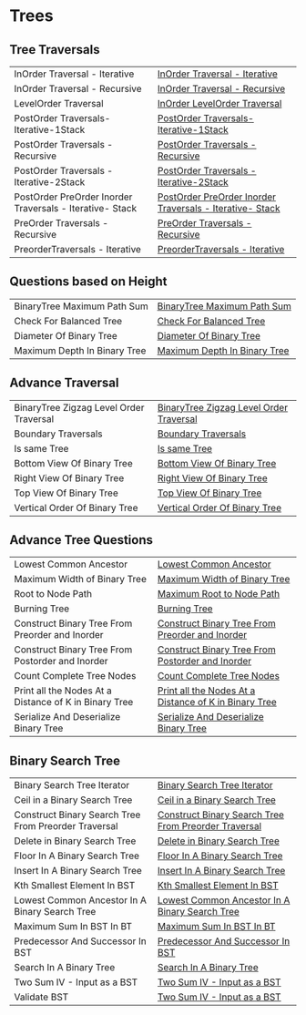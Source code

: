 # Trees

<h2>Tree Traversals</h2>


<table>
  <tr>
    <td > InOrder  Traversal - Iterative</td>
    <td> <a href="https://github.com/reeteshkesarwani/Trees/blob/main/Traversals/InorderTraversals-Iterative.java"> InOrder  Traversal - Iterative</a></td>
  </tr>
    <tr>
    <td > InOrder  Traversal - Recursive</td>
    <td> <a href="https://github.com/reeteshkesarwani/Trees/blob/main/Traversals/InorderTraversals.java"> InOrder  Traversal - Recursive</a></td>
  </tr>
   <tr>
    <td > LevelOrder Traversal</td>
    <td> <a href="https://github.com/reeteshkesarwani/Trees/blob/main/Traversals/LevelOrderTraversal.java"> InOrder  LevelOrder Traversal</a></td>
  </tr>
   <tr>
    <td > PostOrder Traversals-Iterative-1Stack</td>
    <td> <a href="https://github.com/reeteshkesarwani/Trees/blob/main/Traversals/PostOrderTraversals-Iterative-1Stack.java"> PostOrder Traversals-Iterative-1Stack</a></td>
  </tr>
   <tr>
    <td > PostOrder Traversals - Recursive</td>
    <td> <a href="https://github.com/reeteshkesarwani/Trees/blob/main/Traversals/PostOrderTraversals.java"> PostOrder Traversals - Recursive</a></td>
  </tr>
   <tr>
    <td > PostOrder Traversals - Iterative-2Stack</td>
    <td> <a href="https://github.com/reeteshkesarwani/Trees/blob/main/Traversals/PostOrderTravesals-Iterative-2Stack.java"> PostOrder Traversals - Iterative-2Stack</a></td>
  </tr>

   <tr>
    <td > PostOrder PreOrder Inorder Traversals - Iterative- Stack</td>
    <td> <a href="https://github.com/reeteshkesarwani/Trees/blob/main/Traversals/PreInPostUsingstack.java"> PostOrder PreOrder Inorder Traversals - Iterative- Stack</a></td>
  </tr>

   <tr>
    <td > PreOrder Traversals - Recursive</td>
    <td> <a href="https://github.com/reeteshkesarwani/Trees/blob/main/Traversals/PreOrderTraversals.java"> PreOrder Traversals - Recursive</a></td>
  </tr>

   <tr>
    <td > PreorderTraversals - Iterative</td>
    <td> <a href="https://github.com/reeteshkesarwani/Trees/blob/main/Traversals/PreorderTraversals-Iterative.java"> PreorderTraversals - Iterative</a></td>
  </tr>
</table>

<h2>Questions based on Height</h2>
<table>
  <tr>
    <td > BinaryTree Maximum Path Sum</td>
    <td> <a href="https://github.com/reeteshkesarwani/Trees/blob/main/Question%20On%20Height/BinaryTreeMaximumPathSum.java"> BinaryTree Maximum Path Sum</a></td>
  </tr>
 <tr>
    <td > Check For Balanced Tree</td>
    <td> <a href="https://github.com/reeteshkesarwani/Trees/blob/main/Question%20On%20Height/CheckForBalancedTree.java">  Check For Balanced Tree</a></td>
  </tr>
  <tr>
    <td > Diameter Of Binary Tree</td>
    <td> <a href="https://github.com/reeteshkesarwani/Trees/blob/main/Question%20On%20Height/DiameterOfBinaryTree.java">Diameter Of Binary Tree</a></td>
  </tr>
  <tr>
    <td > Maximum Depth In Binary Tree</td>
    <td> <a href="https://github.com/reeteshkesarwani/Trees/blob/main/Question%20On%20Height/maximumDepthInBInaryTree.java"> Maximum Depth In Binary Tree</a></td>
  </tr>
</table>

<h2>Advance Traversal</h2>
<table>
  <tr>
    <td > BinaryTree Zigzag Level Order Traversal</td>
    <td> <a href="https://github.com/reeteshkesarwani/Trees/blob/main/AdvanceTraversal/BinaryTreeZigzagLevelOrderTraversal.java"> BinaryTree Zigzag Level Order Traversal</a></td>
  </tr>
 <tr>
    <td > Boundary Traversals</td>
    <td> <a href="https://github.com/reeteshkesarwani/Trees/blob/main/AdvanceTraversal/BoundaryTraversals.java">  Boundary Traversals</a></td>
  </tr>
  <tr>
    <td > Is same Tree</td>
    <td> <a href="https://github.com/reeteshkesarwani/Trees/blob/main/AdvanceTraversal/IsSameTree.java">Is same Tree</a></td>
  </tr>
  <tr>
    <td > Bottom View Of Binary Tree</td>
    <td> <a href="https://github.com/reeteshkesarwani/Trees/blob/main/AdvanceTraversal/BottomViewOfBinaryTree.java">Bottom View Of Binary Tree</a></td>
  </tr>
   <tr>
    <td > Right View Of Binary Tree</td>
    <td> <a href="https://github.com/reeteshkesarwani/Trees/blob/main/AdvanceTraversal/RightSideViewOfBinaryTree.java">Right View Of Binary Tree</a></td>
  </tr>
  <tr>
    <td > Top View Of Binary Tree</td>
    <td> <a href="https://github.com/reeteshkesarwani/Trees/blob/main/AdvanceTraversal/TopViewOfBinaryTree.java">Top View Of Binary Tree</a></td>
  </tr>
    <tr>
    <td > Vertical Order Of Binary Tree</td>
    <td> <a href="https://github.com/reeteshkesarwani/Trees/blob/main/AdvanceTraversal/VerticalOrderTraversal.java">Vertical Order Of Binary Tree</a></td>
  </tr>
</table>

<h2>Advance Tree Questions</h2>
<table>
  <tr>
    <td > Lowest Common Ancestor</td>
    <td> <a href="https://github.com/reeteshkesarwani/Trees/blob/main/AdvanceTreeQuestions/LowestCommonAncestor.java"> Lowest Common Ancestor</a></td>
  </tr>
    <tr>
    <td > Maximum Width of Binary Tree</td>
    <td> <a href="https://github.com/reeteshkesarwani/Trees/blob/main/AdvanceTreeQuestions/MaximumWidthOfBinaryTree.java">Maximum Width of Binary Tree</a></td>
  </tr>
   <tr>
    <td > Root to Node Path</td>
    <td> <a href="https://github.com/reeteshkesarwani/Trees/blob/main/AdvanceTreeQuestions/RootToNodePath.java">Maximum Root to Node Path</a></td>
  </tr>
   <tr>
    <td > Burning Tree</td>
    <td> <a href="https://github.com/reeteshkesarwani/Trees/blob/main/AdvanceTreeQuestions/BurningTree.java">Burning Tree</a></td>
  </tr>
    <tr>
    <td > Construct Binary Tree From Preorder and Inorder</td>
    <td> <a href="https://github.com/reeteshkesarwani/Trees/blob/main/AdvanceTreeQuestions/ConstructBinaryFromPreorderAndInorder.java">Construct Binary Tree From Preorder and Inorder</a></td>
  </tr>
      <tr>
    <td > Construct Binary Tree From Postorder and Inorder</td>
    <td> <a href="https://github.com/reeteshkesarwani/Trees/blob/main/AdvanceTreeQuestions/ContructBinaryTreefromInorderAndPostOrder.java">Construct Binary Tree From Postorder and Inorder</a></td>
  </tr>
  <tr>
    <td > Count Complete Tree Nodes</td>
    <td> <a href="https://github.com/reeteshkesarwani/Trees/blob/main/AdvanceTreeQuestions/CountCompleteTreeNodes.java">Count Complete Tree Nodes</a></td>
  </tr>
    <tr>
    <td > Print all the Nodes At a Distance of K in Binary Tree</td>
    <td> <a href="https://github.com/reeteshkesarwani/Trees/blob/main/AdvanceTreeQuestions/PrintAlltheNodesAtaDistanceofKinBinaryTree.java">Print all the Nodes At a Distance of K in Binary Tree</a></td>
  </tr>
    <tr>
    <td >Serialize And Deserialize Binary Tree</td>
    <td> <a href="https://github.com/reeteshkesarwani/Trees/blob/main/AdvanceTreeQuestions/SerializeAndDeserializeBinaryTree.java">Serialize And Deserialize Binary Tree</a></td>
  </tr>
</table>
<h2>Binary Search Tree</h2>
<table>
  <tr>
    <td > Binary Search Tree Iterator</td>
    <td> <a href="https://github.com/reeteshkesarwani/Trees/blob/main/BinarySearchTree/BinarySearchIterator.java"> Binary Search Tree Iterator</a></td>
  </tr>
    <tr>
    <td > Ceil in a Binary Search Tree</td>
    <td> <a href="https://github.com/reeteshkesarwani/Trees/blob/main/BinarySearchTree/CeilInABinarySearchTree.java"> Ceil in a Binary Search Tree</a></td>
  </tr>
    <tr>
    <td > Construct Binary Search Tree From Preorder Traversal</td>
    <td> <a href="https://github.com/reeteshkesarwani/Trees/blob/main/BinarySearchTree/ConstructBinarySearchTreeFromPreorderTraversal.java"> Construct Binary Search Tree From Preorder Traversal</a></td>
  </tr>
    <tr>
    <td > Delete in Binary Search Tree </td>
    <td> <a href="https://github.com/reeteshkesarwani/Trees/blob/main/BinarySearchTree/DeleteInBST.java">Delete in Binary Search Tree</a></td>
  </tr>
   <tr>
    <td > Floor In A Binary Search Tree </td>
    <td> <a href="https://github.com/reeteshkesarwani/Trees/blob/main/BinarySearchTree/FloorInABinarySearchTree.java">Floor In A Binary Search Tree </a></td>
  </tr>
     <tr>
    <td >Insert In A Binary Search Tree </td>
    <td> <a href="https://github.com/reeteshkesarwani/Trees/blob/main/BinarySearchTree/InsertIntoBST.java">Insert In A Binary Search Tree  </a></td>
  </tr>
       <tr>
    <td >Kth Smallest Element In BST </td>
    <td> <a href="https://github.com/reeteshkesarwani/Trees/blob/main/BinarySearchTree/KthSmallestElementInBST.java">Kth Smallest Element In BST</a></td>
  </tr>
    <tr>
    <td >Lowest Common Ancestor In A Binary Search Tree </td>
    <td> <a href="https://github.com/reeteshkesarwani/Trees/blob/main/BinarySearchTree/LowestCommonAncestorInABinarySearchTree.java">Lowest Common Ancestor In A Binary Search Tree </a></td>
  </tr>
      <tr>
    <td >Maximum Sum In BST In BT </td>
    <td> <a href="https://github.com/reeteshkesarwani/Trees/blob/main/BinarySearchTree/MaximunSumInBSTInBT.java">Maximum Sum In BST In BT </a></td>
  </tr>
   <tr>
    <td >Predecessor And Successor In BST </td>
    <td> <a href="https://github.com/reeteshkesarwani/Trees/blob/main/BinarySearchTree/PredecessorAndSuccessorInBST.java">Predecessor And Successor In BST </a></td>
  </tr>
    <tr>
    <td >Search In A Binary Tree </td>
    <td> <a href="https://github.com/reeteshkesarwani/Trees/blob/main/BinarySearchTree/SearchInABinaryTree.java">Search In A Binary Tree  </a></td>
  </tr>
   <tr>
    <td >Two Sum IV - Input as a BST</td>
    <td> <a href="https://github.com/reeteshkesarwani/Trees/blob/main/BinarySearchTree/TwoSumIV-InputasaBST.java">Two Sum IV - Input as a BST </a></td>
  </tr>
     <tr>
    <td >Validate BST</td>
    <td> <a href="https://github.com/reeteshkesarwani/Trees/blob/main/BinarySearchTree/ValidateBST.java">Two Sum IV - Input as a BST </a></td>
  </tr>
</table>